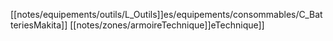 [[notes/equipements/outils/L_Outils]]es/equipements/consommables/C_BatteriesMakita]] [[notes/zones/armoireTechnique]]eTechnique]]